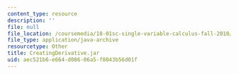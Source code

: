 ```yaml
---
content_type: resource
description: ''
file: null
file_location: /coursemedia/18-01sc-single-variable-calculus-fall-2010/aec521b6e664d08606a5f8043b56d01f_CreatingDerivative.jar
file_type: application/java-archive
resourcetype: Other
title: CreatingDerivative.jar
uid: aec521b6-e664-d086-06a5-f8043b56d01f
---
```

